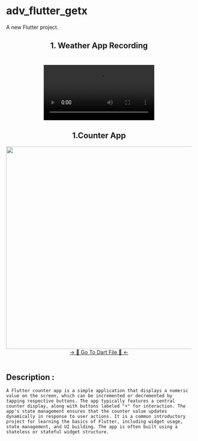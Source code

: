 # adv_flutter_getx

A new Flutter project.

<h2 align="center">1. Weather App Recording </h2>


<h1 align="left"></h1>
<div align="center">
 <video src="https://github.com/user-attachments/assets/03991cce-ff69-4aa3-a35c-33bd2bedd8be" type="video/mp4"> 
</video>
</div>


<h2 align="center">1.Counter App </h2>

<div align="center">
  <img height="550"  src="https://github.com/user-attachments/assets/bdacc43f-a3bb-455a-b2a8-7d8597229a18" />
</div>
<div align="center">
<a href="https://github.com/HirenCodeMaster11/Adv_Flutter_Getx/blob/master/lib/View/counter%20screen.dart">-> 📂 Go To Dart File 📂 <-</a>
</div><br>

## Description :
```A Flutter counter app is a simple application that displays a numeric value on the screen, which can be incremented or decremented by tapping respective buttons. The app typically features a central counter display, along with buttons labeled "+" for interaction. The app's state management ensures that the counter value updates dynamically in response to user actions. It is a common introductory project for learning the basics of Flutter, including widget usage, state management, and UI building. The app is often built using a stateless or stateful widget structure.```

